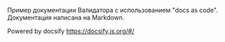 Пример документации Валидатора с использованием "docs as code". Документация написана на Markdown.

Powered by docsify https://docsify.js.org/#/

